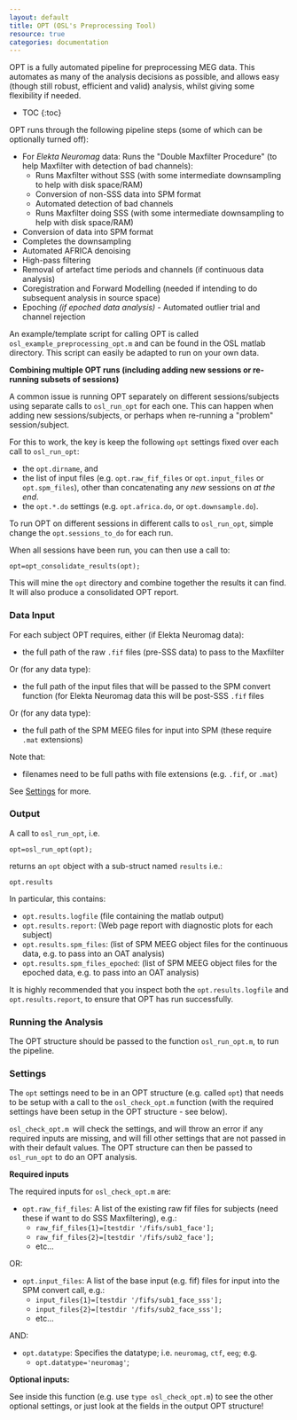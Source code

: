 ```yaml
---
layout: default
title: OPT (OSL's Preprocessing Tool) 
resource: true
categories: documentation
---
```


OPT is a fully automated pipeline for preprocessing MEG data. This automates as many of the analysis decisions as possible, and allows easy (though still robust, efficient and valid) analysis, whilst giving some flexibility if needed. 

* TOC
{:toc}

OPT runs through the following pipeline steps (some of which can be optionally turned off):

- For _Elekta Neuromag_ data: Runs the "Double Maxfilter Procedure" (to help Maxfilter with detection of bad channels):
    - Runs Maxfilter without SSS (with some intermediate downsampling to help with disk space/RAM)
    - Conversion of non-SSS data into SPM format
    - Automated detection of bad channels
    - Runs Maxfilter doing SSS (with some intermediate downsampling to help with disk space/RAM)
- Conversion of data into SPM format
- Completes the downsampling
- Automated AFRICA denoising
- High-pass filtering
- Removal of artefact time periods and channels (if continuous data analysis)
- Coregistration and Forward Modelling (needed if intending to do subsequent analysis in source space)
- Epoching _(if epoched data analysis)_
        - Automated outlier trial and channel rejection

An example/template script for calling OPT is called `osl_example_preprocessing_opt.m` and can be found in the OSL matlab directory. This script can easily be adapted to run on your own data.

**Combining multiple OPT runs (including adding new sessions or re-running subsets of sessions)**

A common issue is running OPT separately on different sessions/subjects using separate calls to `osl_run_opt` for each one. This can happen when adding new sessions/subjects, or perhaps when re-running a "problem" session/subject.

For this to work, the key is keep the following `opt` settings fixed over each call to `osl_run_opt`: 

- the `opt.dirname`, and 
- the list of input files (e.g. `opt.raw_fif_files` or `opt.input_files` or `opt.spm_files`), other than concatenating any _new_ sessions on _at the end_.
- the `opt.*.do` settings (e.g. `opt.africa.do`, or `opt.downsample.do`). 

To run OPT on different sessions in different calls to `osl_run_opt`, simple change the `opt.sessions_to_do` for each run. 

When all sessions have been run, you can then use a call to:

    opt=opt_consolidate_results(opt);

This will mine the `opt` directory and combine together the results it can find. It will also produce a consolidated OPT report.

### Data Input

For each subject OPT requires, either (if Elekta Neuromag data):

- the full path of the raw `.fif` files (pre-SSS data) to pass to the Maxfilter

Or (for any data type):

- the full path of the input files that will be passed to the SPM convert function (for Elekta Neuromag data this will be post-SSS `.fif` files

Or (for any data type):

- the full path of the SPM MEEG files for input into SPM (these require `.mat` extensions)

Note that:

- filenames need to be full paths with file extensions (e.g. `.fif`, or `.mat`)

See [Settings](#settings) for more.

### Output

A call to `osl_run_opt`, i.e. 

    opt=osl_run_opt(opt);

returns an `opt` object with a sub-struct named `results` i.e.:

    opt.results

In particular, this contains:

- `opt.results.logfile` (file containing the matlab output) 
- `opt.results.report`: (Web page report with diagnostic plots for each subject)
- `opt.results.spm_files`:  (list of SPM MEEG object files for the continuous data, e.g. to pass into an OAT analysis)
- `opt.results.spm_files_epoched`:  (list of SPM MEEG object files for the epoched data, e.g. to pass into an OAT analysis)

It is highly recommended that you inspect both the `opt.results.logfile` and `opt.results.report`, to ensure that OPT has run successfully.

### Running the Analysis

The OPT structure should be passed to the function `osl_run_opt.m`, to run the pipeline.

### Settings

The `opt` settings need to be in an OPT structure (e.g. called `opt`) that needs to be setup with a call to the `osl_check_opt.m` function (with the required settings have been setup in the OPT structure - see below). 

`osl_check_opt.m `will check the settings, and will throw an error if any required inputs are missing, and will fill other settings that are not passed in with their default values. The OPT structure can then be passed to `osl_run_opt` to do an OPT analysis.

**Required inputs**

The required inputs for `osl_check_opt.m` are:

- `opt.raw_fif_files`: A list of the existing raw fif files for subjects (need these if want to do SSS Maxfiltering), e.g.:
    - `raw_fif_files{1}=[testdir '/fifs/sub1_face']; `
    - `raw_fif_files{2}=[testdir '/fifs/sub2_face']; `
    - etc...

OR:

- `opt.input_files`: A list of the base input (e.g. fif) files for input into the SPM convert call, e.g.:
    - `input_files{1}=[testdir '/fifs/sub1_face_sss'];`
    - `input_files{2}=[testdir '/fifs/sub2_face_sss'];`
    - etc...

AND:

- `opt.datatype`: Specifies the datatype; i.e. `neuromag`, `ctf`, `eeg`; e.g. 
    - `opt.datatype='neuromag'`;

**Optional inputs:**

See inside this function (e.g. use `type osl_check_opt.m`) to see the other optional settings, or just look at the fields in the output OPT structure! 